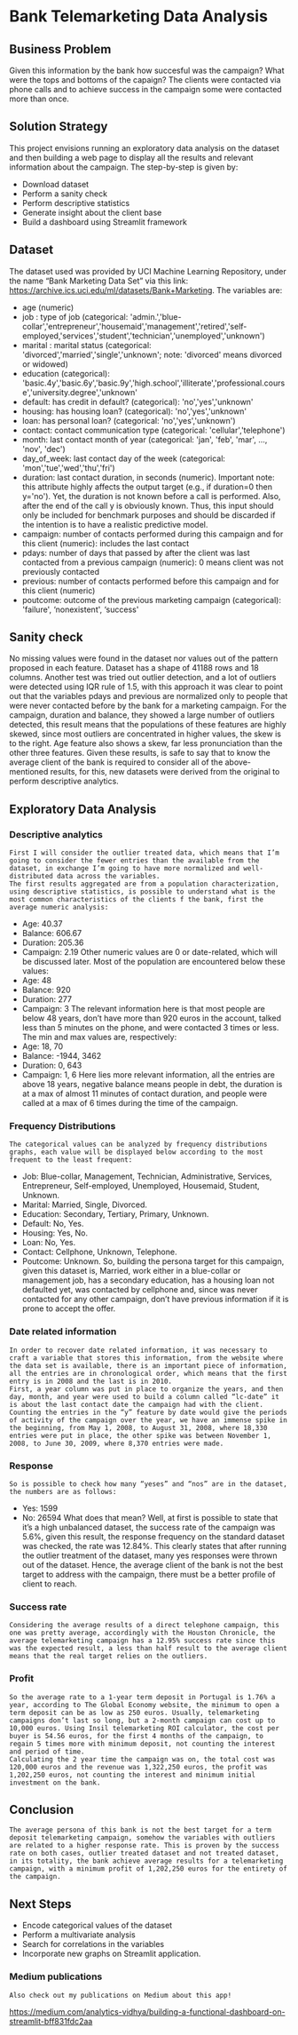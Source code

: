 # Bank Telemarketing Data Analysis

## Business Problem

  Given this information by the bank how succesful was the campaign? What were the tops and bottoms of the capaign? The clients were contacted via phone calls and to achieve success in the campaign some were contacted more than once.

## Solution Strategy
  This project envisions running an exploratory data analysis on the dataset and then building a web page to display all the results and relevant information about the campaign.
  The step-by-step is given by:
- Download dataset
- Perform a sanity check
- Perform descriptive statistics
- Generate insight about the client base
- Build a dashboard using Streamlit framework

## Dataset
  The dataset used was provided by UCI Machine Learning Repository, under the name “Bank Marketing Data Set” via this link: https://archive.ics.uci.edu/ml/datasets/Bank+Marketing.
The variables are:
- age (numeric)
- job : type of job (categorical: 'admin.','blue-collar','entrepreneur','housemaid','management','retired','self-employed,'services','student','technician','unemployed','unknown')
- marital : marital status (categorical: 'divorced','married','single','unknown'; note: 'divorced' means divorced or widowed)
- education (categorical): 'basic.4y','basic.6y','basic.9y','high.school','illiterate','professional.course','university.degree','unknown'
- default: has credit in default? (categorical): 'no','yes','unknown'
- housing: has housing loan? (categorical): 'no','yes','unknown'
- loan: has personal loan? (categorical: 'no','yes','unknown')
- contact: contact communication type (categorical: 'cellular','telephone')
- month: last contact month of year (categorical: 'jan', 'feb', 'mar', ..., 'nov', 'dec')
- day_of_week: last contact day of the week (categorical: 'mon','tue','wed','thu','fri')
- duration: last contact duration, in seconds (numeric). Important note: this attribute highly affects the output target (e.g., if duration=0 then y='no'). Yet, the duration is not known before a call is performed. Also, after the end of the call y is obviously known. Thus, this input should only be included for benchmark purposes and should be discarded if the intention is to have a realistic predictive model.
- campaign: number of contacts performed during this campaign and for this client (numeric): includes the last contact
- pdays: number of days that passed by after the client was last contacted from a previous campaign (numeric): 0 means client was not previously contacted
- previous: number of contacts performed before this campaign and for this client (numeric)
- poutcome: outcome of the previous marketing campaign (categorical): 'failure', ‘nonexistent', ‘success'

## Sanity check
  No missing values were found in the dataset nor values out of the pattern proposed in each feature. Dataset has a shape of 41188 rows and 18 columns.
  Another test was tried out outlier detection, and a lot of outliers were detected using IQR rule of 1.5, with this approach it was clear to point out that the variables pdays and previous are normalized only to people that were never contacted before by the bank for a marketing campaign.
  For the campaign, duration and balance, they showed a large number of outliers detected, this result means that the populations of these features are highly skewed, since most outliers are concentrated in higher values, the skew is to the right. Age feature also shows a skew, far less pronunciation than the other three features.
  Given these results, is safe to say that to know the average client of the bank is required to consider all of the above-mentioned results, for this, new datasets were derived from the original to perform descriptive analytics.

## Exploratory Data Analysis
### Descriptive analytics
    First I will consider the outlier treated data, which means that I’m going to consider the fewer entries than the available from the dataset, in exchange I’m going to have more normalized and well-distributed data across the variables.
    The first results aggregated are from a population characterization, using descriptive statistics, is possible to understand what is the most common characteristics of the clients f the bank, first the average numeric analysis:
- Age: 40.37
- Balance: 606.67
- Duration: 205.36
- Campaign: 2.19
    Other numeric values are 0 or date-related, which will be discussed later. Most of the population are encountered below these values:
- Age: 48
- Balance: 920
- Duration: 277
- Campaign: 3
    The relevant information here is that most people are below 48 years, don’t have more than 920 euros in the account, talked less than 5 minutes on the phone, and were contacted 3 times or less. The min and max values are, respectively:
- Age: 18, 70
- Balance: -1944, 3462
- Duration: 0, 643
- Campaign: 1, 6
    Here lies more relevant information, all the entries are above 18 years, negative balance means people in debt, the duration is at a max of almost 11 minutes of contact duration, and people were called at a max of 6 times during the time of the campaign.
### Frequency Distributions
    The categorical values can be analyzed by frequency distributions graphs, each value will be displayed below according to the most frequent to the least frequent:
- Job: Blue-collar, Management, Technician, Administrative, Services, Entrepreneur, Self-employed, Unemployed, Housemaid, Student, Unknown.
- Marital: Married, Single, Divorced.
- Education: Secondary, Tertiary, Primary, Unknown.
- Default: No, Yes.
- Housing: Yes, No.
- Loan: No, Yes.
- Contact: Cellphone, Unknown, Telephone.
- Poutcome: Unknown.
    So, building the persona target for this campaign, given this dataset is, Married, work either in a blue-collar or management job, has a secondary education, has a housing loan not defaulted yet, was contacted by cellphone and, since was never contacted for any other campaign, don’t have previous information if it is prone to accept the offer.
### Date related information
    In order to recover date related information, it was necessary to craft a variable that stores this information, from the website where the data set is available, there is an important piece of information, all the entries are in chronological order, which means that the first entry is in 2008 and the last is in 2010.
    First, a year column was put in place to organize the years, and then day, month, and year were used to build a column called “lc-date” it is about the last contact date the campaign had with the client.
    Counting the entries in the “y” feature by date would give the periods of activity of the campaign over the year, we have an immense spike in the beginning, from May 1, 2008, to August 31, 2008, where 18,330 entries were put in place, the other spike was between November 1, 2008, to June 30, 2009, where 8,370 entries were made.
### Response
    So is possible to check how many “yeses” and “nos” are in the dataset, the numbers are as follows:
- Yes: 1599
- No: 26594
 What does that mean? Well, at first is possible to state that it’s a high unbalanced dataset, the success rate of the campaign was 5.6%, given this result, the response frequency on the standard dataset was checked, the rate was 12.84%. This clearly states that after running the outlier treatment of the dataset, many yes responses were thrown out of the dataset.
Hence, the average client of the bank is not the best target to address with the campaign, there must be a better profile of client to reach.
### Success rate
    Considering the average results of a direct telephone campaign, this one was pretty average, accordingly with the Houston Chronicle, the average telemarketing campaign has a 12.95% success rate since this was the expected result, a less than half result to the average client means that the real target relies on the outliers.
### Profit
    So the average rate to a 1-year term deposit in Portugal is 1.76% a year, according to The Global Economy website, the minimum to open a term deposit can be as low as 250 euros. Usually, telemarketing campaigns don’t last so long, but a 2-month campaign can cost up to 10,000 euros. Using Insil telemarketing ROI calculator, the cost per buyer is 54.56 euros, for the first 4 months of the campaign, to regain 5 times more with minimum deposit, not counting the interest and period of time.
    Calculating the 2 year time the campaign was on, the total cost was 120,000 euros and the revenue was 1,322,250 euros, the profit was 1,202,250 euros, not counting the interest and minimum initial investment on the bank.
## Conclusion
    The average persona of this bank is not the best target for a term deposit telemarketing campaign, somehow the variables with outliers are related to a higher response rate. This is proven by the success rate on both cases, outlier treated dataset and not treated dataset, in its totality, the bank achieve average results for a telemarketing campaign, with a minimum profit of 1,202,250 euros for the entirety of the campaign.
## Next Steps
- Encode categorical values of the dataset
- Perform a multivariate analysis
- Search for correlations in the variables
- Incorporate new graphs on Streamlit application.
### Medium publications
    Also check out my publications on Medium about this app!
https://medium.com/analytics-vidhya/building-a-functional-dashboard-on-streamlit-bff831fdc2aa
